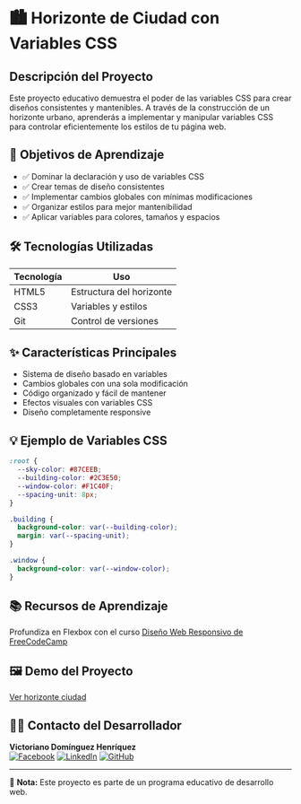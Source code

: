 # 🏙️ Horizonte de Ciudad con Variables CSS

## Descripción del Proyecto
Este proyecto educativo demuestra el poder de las variables CSS para crear diseños consistentes y mantenibles. A través de la construcción de un horizonte urbano, aprenderás a implementar y manipular variables CSS para controlar eficientemente los estilos de tu página web.

## 🎯 Objetivos de Aprendizaje
- ✅ Dominar la declaración y uso de variables CSS
- ✅ Crear temas de diseño consistentes
- ✅ Implementar cambios globales con mínimas modificaciones
- ✅ Organizar estilos para mejor mantenibilidad
- ✅ Aplicar variables para colores, tamaños y espacios

## 🛠 Tecnologías Utilizadas
| Tecnología | Uso |
|------------|-----|
| HTML5 | Estructura del horizonte |
| CSS3 | Variables y estilos |
| Git | Control de versiones |

## ✨ Características Principales
- Sistema de diseño basado en variables
- Cambios globales con una sola modificación
- Código organizado y fácil de mantener
- Efectos visuales con variables CSS
- Diseño completamente responsive

## 💡 Ejemplo de Variables CSS
```css
:root {
  --sky-color: #87CEEB;
  --building-color: #2C3E50;
  --window-color: #F1C40F;
  --spacing-unit: 8px;
}

.building {
  background-color: var(--building-color);
  margin: var(--spacing-unit);
}

.window {
  background-color: var(--window-color);
}
```
## 📚 Recursos de Aprendizaje
Profundiza en Flexbox con el curso [Diseño Web Responsivo de FreeCodeCamp](https://www.freecodecamp.org/learn/2022/responsive-web-design/)

## 🖼️ Demo del Proyecto
[Ver horizonte ciudad](#)

## 👨‍💻 Contacto del Desarrollador
**Victoriano Domínguez Henríquez**  
[![Facebook](https://img.shields.io/badge/Facebook-1877F2?style=for-the-badge&logo=facebook&logoColor=white)](https://web.facebook.com/profile.php?id=61573209977446&locale=es_LA) [![LinkedIn](https://img.shields.io/badge/LinkedIn-0077B5?style=for-the-badge&logo=linkedin&logoColor=white)](https://www.linkedin.com/in/victoriano-dominguez-henr%C3%ADquez-614785144) [![GitHub](https://img.shields.io/badge/GitHub-181717?style=for-the-badge&logo=github&logoColor=white)](https://github.com/InformaticaEmpresarial-Tic-Docente/InformaticaEmpresarial-Tic-Docente)


---

📄 **Nota:** Este proyecto es parte de un programa educativo de desarrollo web.

